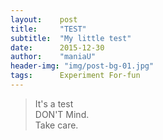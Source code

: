 ```yaml
---
layout:    post
title:     "TEST"
subtitle:  "My little test"
date:      2015-12-30
author:    "maniaU"
header-img: "img/post-bg-01.jpg"
tags:      Experiment For-fun
---
```


>It's a test  
>DON'T Mind.  
>Take care.